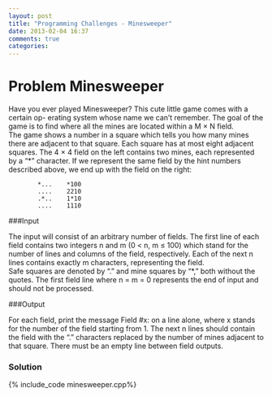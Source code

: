 ```yaml
---
layout: post
title: "Programming Challenges - Minesweeper"
date: 2013-02-04 16:37
comments: true
categories: 
---
```


Problem Minesweeper
====================

Have you ever played Minesweeper? This cute little game comes with a certain op- erating system whose name we can’t remember. The goal of the game is to find where all the mines are located within a M × N field.  
The game shows a number in a square which tells you how many mines there are adjacent to that square. Each square has at most eight adjacent squares. The 4 × 4 field on the left contains two mines, each represented by a “*” character. If we represent the same field by the hint numbers described above, we end up with the field on the right:  

			*...	*100  
			....	2210  
			.*..	1*10   
			....	1110  

###Input  

The input will consist of an arbitrary number of fields. The first line of each field contains two integers n and m (0 < n, m ≤ 100) which stand for the number of lines and columns of the field, respectively. Each of the next n lines contains exactly m characters, representing the field.  
Safe squares are denoted by “.” and mine squares by “*,” both without the quotes. The first field line where n = m = 0 represents the end of input and should not be processed.  

###Output

For each field, print the message Field #x: on a line alone, where x stands for the number of the field starting from 1. The next n lines should contain the field with the “.” characters replaced by the number of mines adjacent to that square. There must be an empty line between field outputs.  

### Solution 

{% include_code minesweeper.cpp%}